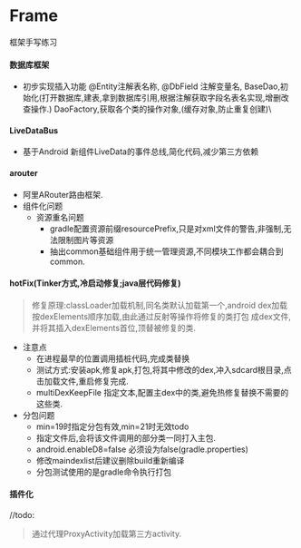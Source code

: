 # Frame
框架手写练习

#### 数据库框架
* 初步实现插入功能
@Entity注解表名称, @DbField 注解变量名,
BaseDao,初始化(打开数据库,建表,拿到数据库引用,根据注解获取字段名表名实现,增删改查操作.)
DaoFactory,获取各个类的操作对象,(缓存对象,防止重复创建)\

#### LiveDataBus
* 基于Android 新组件LiveData的事件总线,简化代码,减少第三方依赖

#### arouter
* 阿里ARouter路由框架.
* 组件化问题
    * 资源重名问题
       * gradle配置资源前缀resourcePrefix,只是对xml文件的警告,非强制,无法限制图片等资源
       * 抽出common基础组件用于统一管理资源,不同模块工作都会耦合到common.
       
#### hotFix(Tinker方式,冷启动修复;java层代码修复)
> 修复原理:classLoader加载机制,同名类默认加载第一个,android dex加载按dexElements顺序加载,由此通过反射等操作将修复的类打包
成dex文件,并将其插入dexElements首位,顶替被修复的类.

* 注意点    
    * 在进程最早的位置调用插桩代码,完成类替换
    * 测试方式:安装apk,修复apk,打包,将其中修改的dex,冲入sdcard根目录,点击加载文件,重启修复完成.
    * multiDexKeepFile 指定文本,配置主dex中的类,避免热修复替换不需要的这些类.
* 分包问题
    * min=19时指定分包有效,min=21时无效todo
    * 指定文件后,会将该文件调用的部分类一同打入主包.
    * android.enableD8=false 必须设为false(gradle.properties)
    * 修改maindexlist后建议删除build重新编译
    * 分包测试使用的是gradle命令执行打包

#### 插件化 
//todo:
> 通过代理ProxyActivity加载第三方activity.


